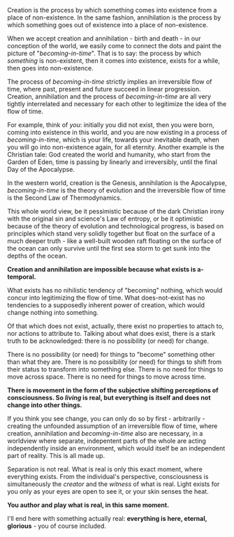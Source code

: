 Creation is the process by which something comes into existence from a place of non-existence.
In the same fashion, annihilation is the process by which something goes out of existence into a place of non-existence.

When we accept creation and annihilation - birth and death - in our conception of the world, we easily come to connect the dots and paint the picture of "*becoming-in-time*".
That is to say: the process by which *something* is non-existent, then it comes into existence, exists for a while, then goes into non-existence.

The process of *becoming-in-time* strictly implies an irreversible flow of time, where past, present and future succeed in linear progression. Creation, annihilation and the process of *becoming-in-time* are all very tightly interrelated and necessary for each other to legitimize the idea of the flow of time.

For example, think of *you*: initially you did not exist, then you were born, coming into existence in this world, and you are now existing in a process of *becoming-in-time*, which is your life, towards your inevitable death, when you will go into non-existence again, for all eternity.
Another example is the Christian tale: God created the world and humanity, who start from the Garden of Eden, time is passing by linearly and irreversibly, until the final Day of the Apocalypse.

In the western world, creation is the Genesis, annihilation is the Apocalypse, *becoming-in-time* is the theory of evolution and the irreversible flow of time is the Second Law of Thermodynamics.

This whole world view, be it pessimistic because of the dark Christian irony with the original sin and science's Law of entropy, or be it optimistic because of the theory of evolution and technological progress, is based on principles which stand very solidly together but float on the surface of a much deeper truth - like a well-built wooden raft floating on the surface of the ocean can only survive until the first sea storm to get sunk into the depths of the ocean.


**Creation and annihilation are impossible because what exists is a-temporal.**


What exists has no nihilistic tendency of "becoming" nothing, which would concur into legitimizing the flow of time.
What does-not-exist has no tendencies to a supposedly inherent power of creation, which would change nothing into something.

Of that which does not exist, actually, there exist no properties to attach to, nor actions to attribute to.
Talking about what does exist, there is a stark truth to be acknowledged: there is no possibility (or need) for change.

There is no possibility (or need) for things to "become" something other than what they are.
There is no possibility (or need) for things to shift from their status to transform into something else.
There is no need for things to move across space.
There is no need for things to move across time.

**There is movement in the form of the subjective shifting perceptions of consciousness.
So *living* is real, but everything is itself and does not change into other things.**

If you think you see change, you can only do so by first - arbitrarily - creating the unfounded assumption of an irreversible flow of time, where creation, annihilation and *becoming-in-time* also are necessary, in a worldview where separate, indepentent parts of the whole are acting independently inside an environment, which would itself be an independent part of reality.
This is all made up.

Separation is not real.
What is real is only this exact moment, where everything exists.
From the individual's perspective, consciousness is simultaneously the *creator* and the *witness* of what is real.
Light exists for you only as your eyes are open to see it, or your skin senses the heat.

**You author and play what is real, in this same moment.**

I'll end here with something actually real: **everything is here, eternal, glorious** - you of course included.

